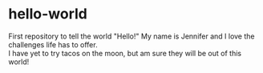 # hello-world
First repository to tell the world "Hello!"
My name is Jennifer and I love the challenges life has to offer.  
I have yet to try tacos on the moon, but am sure they will be out of this world!
